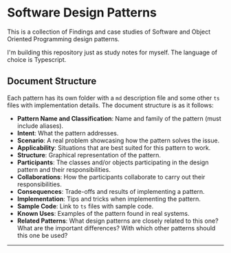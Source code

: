 # Software Design Patterns

This is a collection of Findings and case studies of Software and Object Oriented Programming design patterns.

I'm building this repository just as study notes for myself. The language of choice is Typescript.

## Document Structure

Each pattern has its own folder with a `md` description file and some other `ts` files with implementation details. The document structure is as it follows:

* __Pattern Name and Classification__: Name and family of the pattern (must include aliases).
* __Intent__: What the pattern addresses.
* __Scenario__: A real problem showcasing how the pattern solves the issue.
* __Applicability__: Situations that are best suited for this pattern to work.
* __Structure__: Graphical representation of the pattern.
* __Participants__: The classes and/or objects participating in the design pattern and their responsibilities.
* __Collaborations__: How the participants collaborate to carry out their responsibilities.
* __Consequences__: Trade-offs and results of implementing a pattern.
* __Implementation__: Tips and tricks when implementing the pattern.
* __Sample Code__: Link to `ts` files with sample code.
* __Known Uses__: Examples of the pattern found in real systems.
* __Related Patterns__: What design patterns are closely related to this one? What are the important differences? With which other patterns should this one be used?

---

